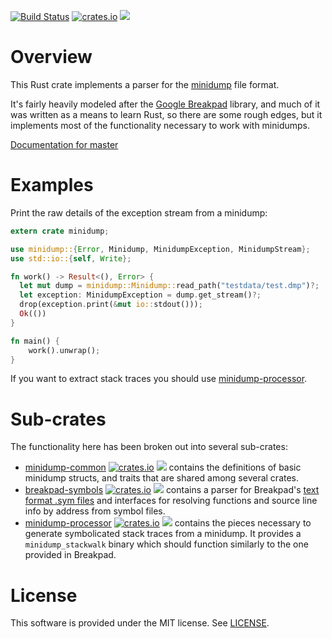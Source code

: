 [![Build Status](https://travis-ci.org/luser/rust-minidump.svg?branch=master)](https://travis-ci.org/luser/rust-minidump) [![crates.io](https://img.shields.io/crates/v/minidump.svg)](https://crates.io/crates/minidump) [![](https://docs.rs/minidump/badge.svg)](https://docs.rs/minidump)

# Overview

This Rust crate implements a parser for the [minidump](https://msdn.microsoft.com/en-us/library/windows/desktop/ms680369%28v=vs.85%29.aspx) file format.

It's fairly heavily modeled after the [Google Breakpad](https://chromium.googlesource.com/breakpad/breakpad/) library, and much of it was written as a means to learn Rust, so there are some rough edges, but it implements most of the functionality necessary to work with minidumps.

[Documentation for master](http://luser.github.io/rust-project-docs/minidump/minidump/)

# Examples

Print the raw details of the exception stream from a minidump:

```rust
extern crate minidump;

use minidump::{Error, Minidump, MinidumpException, MinidumpStream};
use std::io::{self, Write};

fn work() -> Result<(), Error> {
  let mut dump = minidump::Minidump::read_path("testdata/test.dmp")?;
  let exception: MinidumpException = dump.get_stream()?;
  drop(exception.print(&mut io::stdout()));
  Ok(())
}

fn main() {
    work().unwrap();
}
```

If you want to extract stack traces you should use [minidump-processor](https://crates.io/crates/minidump-processor).

# Sub-crates

The functionality here has been broken out into several sub-crates:
* [minidump-common](https://github.com/luser/rust-minidump/tree/master/minidump-common) [![crates.io](https://img.shields.io/crates/v/minidump-common.svg)](https://crates.io/crates/minidump-common) [![](https://docs.rs/minidump-common/badge.svg)](https://docs.rs/minidump-common) contains the definitions of basic minidump structs, and traits that are shared among several crates.
* [breakpad-symbols](https://github.com/luser/rust-minidump/tree/master/breakpad-symbols) [![crates.io](https://img.shields.io/crates/v/breakpad-symbols.svg)](https://crates.io/crates/breakpad-symbols) [![](https://docs.rs/breakpad-symbols/badge.svg)](https://docs.rs/breakpad-symbols) contains a parser for Breakpad's [text format .sym files](https://chromium.googlesource.com/breakpad/breakpad/+/master/docs/symbol_files.md) and interfaces for resolving functions and source line info by address from symbol files.
* [minidump-processor](https://github.com/luser/rust-minidump/tree/master/minidump-processor) [![crates.io](https://img.shields.io/crates/v/minidump-processor.svg)](https://crates.io/crates/minidump-processor) [![](https://docs.rs/minidump-processor/badge.svg)](https://docs.rs/minidump-processor) contains the pieces necessary to generate symbolicated stack traces from a minidump. It provides a `minidump_stackwalk` binary which should function similarly to the one provided in Breakpad.

# License

This software is provided under the MIT license. See [LICENSE](LICENSE).
